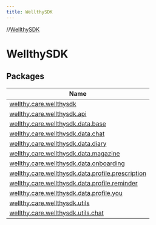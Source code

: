 ```yaml
---
title: WellthySDK
---
```

//[WellthySDK](index.html)



# WellthySDK



## Packages


| Name |
|---|
| [wellthy.care.wellthysdk](-wellthy-s-d-k/wellthy.care.wellthysdk/index.html) |
| [wellthy.care.wellthysdk.api](-wellthy-s-d-k/wellthy.care.wellthysdk.api/index.html) |
| [wellthy.care.wellthysdk.data.base](-wellthy-s-d-k/wellthy.care.wellthysdk.data.base/index.html) |
| [wellthy.care.wellthysdk.data.chat](-wellthy-s-d-k/wellthy.care.wellthysdk.data.chat/index.html) |
| [wellthy.care.wellthysdk.data.diary](-wellthy-s-d-k/wellthy.care.wellthysdk.data.diary/index.html) |
| [wellthy.care.wellthysdk.data.magazine](-wellthy-s-d-k/wellthy.care.wellthysdk.data.magazine/index.html) |
| [wellthy.care.wellthysdk.data.onboarding](-wellthy-s-d-k/wellthy.care.wellthysdk.data.onboarding/index.html) |
| [wellthy.care.wellthysdk.data.profile.prescription](-wellthy-s-d-k/wellthy.care.wellthysdk.data.profile.prescription/index.html) |
| [wellthy.care.wellthysdk.data.profile.reminder](-wellthy-s-d-k/wellthy.care.wellthysdk.data.profile.reminder/index.html) |
| [wellthy.care.wellthysdk.data.profile.you](-wellthy-s-d-k/wellthy.care.wellthysdk.data.profile.you/index.html) |
| [wellthy.care.wellthysdk.utils](-wellthy-s-d-k/wellthy.care.wellthysdk.utils/index.html) |
| [wellthy.care.wellthysdk.utils.chat](-wellthy-s-d-k/wellthy.care.wellthysdk.utils.chat/index.html) |

